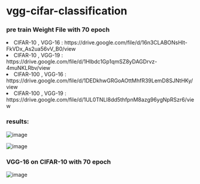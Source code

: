 ﻿# vgg-cifar-classification

<h3> pre train Weight File with 70 epoch </h3>

<li>CIFAR-10 , VGG-16 : https://drive.google.com/file/d/16n3CLABONsHlt-FkVDx_As2ua56vV_B0/view </li>
<li>CIFAR-10 , VGG-19 : https://drive.google.com/file/d/1Hlbdc1Gp1qmSZ8yDAGDrvz-4muNKLRbv/view </li>
<li>CIFAR-100 , VGG-16 : https://drive.google.com/file/d/1DEDkhwGRGoAOttMhfR39LemD8SJNtHKy/view </li>
<li>CIFAR-100 , VGG-19 : https://drive.google.com/file/d/1UL0TNLl8dd5thfpnM8azg96ygNpRSzr6/view </li>
    


<h3> results: </h3>
    
![image](https://user-images.githubusercontent.com/54143711/127669187-a0770dbc-f7be-46fc-af65-8feb910b276e.png)

![image](https://user-images.githubusercontent.com/54143711/127668848-397aef9b-818d-4c0d-a666-9faaea632a6c.png)


<h3> 	VGG-16 on CIFAR-10 with 70 epoch    </h3>

![image](https://user-images.githubusercontent.com/54143711/127671130-bc843c43-901c-4ad3-af0e-61a63751eacf.png)

